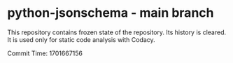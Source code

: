 # python-jsonschema - main branch

This repository contains frozen state of the repository.
Its history is cleared. It is used only for static code
analysis with Codacy.

Commit Time: 1701667156